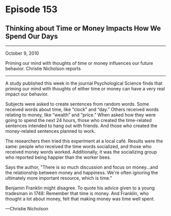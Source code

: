 # Episode 153

## Thinking about Time or Money Impacts How We Spend Our Days

---

October 9, 2010

Priming our mind with thoughts of time or money influences our future behavior. Christie Nicholson reports

---

A study published this week in the journal Psychological Science finds that priming our mind with thoughts of either time or money can have a very real impact our behavior.

Subjects were asked to create sentences from random words. Some received words about time, like “clock” and “day.” Others received words relating to money, like “wealth” and “price.” When asked how they were going to spend the next 24 hours, those who created the time-related sentences intended to hang out with friends. And those who created the money-related sentences planned to work.

The researchers then tried this experiment at a local café. Results were the same: people who received the time words socialized, and those who received money words worked. Additionally, it was the socializing group who reported being happier than the worker bees.

Says the author, "There is so much discussion and focus on money…and the relationship between money and happiness. We're often ignoring the ultimately more important resource, which is time."

Benjamin Franklin might disagree. To quote his advice given to a young tradesman in 1748: Remember that time is money. And Franklin, who thought a lot about money, felt that making money was time well spent.

—Christie Nicholson

